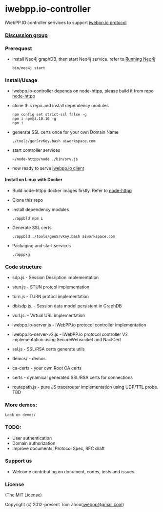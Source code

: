 # iwebpp.io-controller
iWebPP.IO controller serivices to support [iwebpp.io protocol](https://github.com/InstantWebP2P/iwebpp.io)


### [Discussion group](https://groups.google.com/d/forum/iwebpp)


### Prerequest

* install Neo4j graphDB, then start Neo4j service. refer to [Running Neo4j](https://github.com/neo4j/neo4j)

    ` bin/neo4j start `
 
### Install/Usage

* iwebpp.io-controller depends on node-httpp, please build it from repo [node-httpp](https://github.com/InstantWebP2P/node-httpp.git)

* clone this repo and install dependency modules

      npm config set strict-ssl false -g
      npm i npm@3.10.10 -g    
      npm i

* generate SSL certs once for your own Domain Name

    ` ./tools/genSrvKey.bash aiworkspace.com `

* start controller services

    ` ~/node-httpp/node ./bin/srv.js `

* now ready to serve [iwebpp.io client](https://github.com/InstantWebP2P/iwebpp.io)


#### Install on Linux with Docker

* Build node-httpp docker images firstly. Refer to [node-httpp](https://github.com/InstantWebP2P/node-httpp)

* Clone this repo

* Install dependency modules

      ./appbld npm i
      
* Generate SSL certs

      ./appbld ./tools/genSrvKey.bash aiworkspace.com
      
* Packaging and start services

      ./apppkg


### Code structure

* sdp.js                 - Session Desription implementation
* stun.js                - STUN protcol implementation
* turn.js                - TURN protocl implementation
* db/sdp.js.             - Session data model persistent in GraphDB
* vurl.js.               - Virtual URL implementation

* iwebpp.io-server.js    - iWebPP.io protocol controller implementation
* iwebpp.io-server-v2.js - iWebPP.io protocol controller V2 implementation using SecureWebsocket and NaclCert

* ssl.js                 - SSL/RSA certs generate utils
* demos/                 - demos
* ca-certs               - your own Root CA certs
* certs                  - dynamical generated SSL/RSA certs for connections
* routepath.js           - pure JS tracerouter implementation using UDP/TTL probe. TBD

    
### More demos:

    Look on demos/


### TODO:

* User authentication
* Domain authorization
* Improve documents, Protocol Spec, RFC draft


### Support us

* Welcome contributing on document, codes, tests and issues


### License

(The MIT License)

Copyright (c) 2012-present Tom Zhou(iwebpp@gmail.com)
